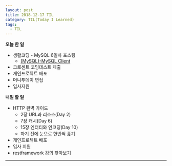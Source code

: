 ```yaml
---
layout: post
title: 2018-12-17 TIL
category: TIL(Today I Learned)
tags:
  - TIL
---
```




**오늘 한 일**

- 생활코딩 - MySQL 6일차 포스팅
  - [(MySQL)-MySQL Client](https://kwonsoonwoo.github.io/sql/2018/12/17/MySQL-MySQL-Client.html)
- 크로센트 코딩테스트 제출
- 개인프로젝트 배포
- 머니투데이 면접
- 입사지원



**내일 할 일**

- HTTP 완벽 가이드
  - 2장 URL과 리소스(Day 2)
  - 7장 캐시(Day 6)
  - 15장 엔터티와 인코딩(Day 10)
  - 자기 전에 눈으로 한번씩 훑기
- 개인프로젝트 배포
- 입사 지원
- restframework 강의 찾아보기

---


